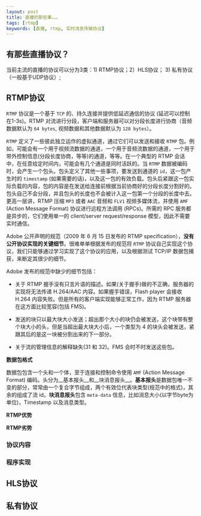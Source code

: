 ```yaml
---
layout: post
title: 直播的那些事。。。
tags: [rtmp]
keywords: [直播, rtmp, 实时消息传输协议]
---
```


## 有那些直播协议？ ##

当前主流的直播的协议可以分为3类：1) RTMP协议；2）HLS协议； 3) 私有协议（一般基于UDP协议）;

## RTMP协议 ##

`RTMP` 协议是一个基于 `TCP` 的、持久连接并提供低延迟通信的协议 (延迟可以控制在1-3s)。RTMP 对流进行分段，客户端和服务器可以对分段长度进行协商（音频数据默认为 `64 bytes`, 视频数据和其他数据默认为 `128 bytes`）。

`RTMP` 定义了一些彼此独立运作的虚拟通道，通过它们可以发送和接收 `RTMP` 包。例如，可能会有一个用于视频流数据的通道，一个用于音频流数据的通道，一个用于带外控制信息(分段长度协商，等等)的通道，等等。在一个典型的 RTMP 会话中，在任意给定时间内，可能会有几个通道是同时活跃的。当 `RTMP` 数据被编码时，会产生一个包头。包头定义了其他一些事项，要发送到通道的 `id`，这一包产生时的 `timestamp` (如果需要的话)，以及这一包的有效负载。包头后紧跟这一包实际负载的内容，包的内容是在发送给连接前根据当前协商好的分段长度分割好的。包头自己不会分段，并且包头的长度也不会被计入这一包第一个分段的长度中去。更高一层讲，RTMP 压缩 `MP3` 或者 `AAC` 音频和 `FLV1` 视频多媒体流，并使用 `AMF` (Action Message Format) 协议进行远程方法调用 (RPCs)。所需的 RPC 服务都是异步的，它们使用单一的 client/server request/response 模型，因此不需要实时通信。


Adobe 公开声明的规范（2009 年 6 月 15 日发布的 RTMP specification），**没有公开协议实现的关键细节**。很难单单根据发布的规范将 `RTMP` 协议自己实现这个协议，我们只能够通过学习实现了这个协议的应用，以及根据测试 TCP/IP 数据包捕获，来断定其很少的细节。

Adobe 发布的规范中缺少的细节包括：

- 关于 RTMP 握手没有只言片语的描述。如果(关于握手)做的不正确，服务器的实现将无法传递 H.264/AAC 内容。如果握手错误，Flash player 会接收 H.264 内容失败。但是所有的客户端实现能够正常工作，因为 RTMP 服务器在这方面比较宽容(包括 FMS)。

- 发送的块只以最大块大小发送；超出那个大小的块仍会被发送，这个块带有整个块大小的头，但是当超出最大块大小后，一个类型为 4 的块头会被发送，紧跟其后的是这一块被分割出来的下一部分。

- 关于流的管理信息的解释缺失(31 和 32)。FMS 会时不时发送这些包。

**数据包格式**

数据包包含一个头和一个体，至于连接和控制命令使用 `AMF` (Action Message Format) 编码。头分为__基本报头__和__块消息报头__。**基本报头**是数据包唯一不变的部分，常常由一个复合字节组成，两个有效位代表块类型(规范中的格式)，其余的组成了流 id。**块消息报头**包含 `meta-data` 信息，比如消息大小(以字节byte为单位)，Timestamp 以及消息类型。

**RTMP优势**

**RTMP劣势**

### 协议内容

### 程序实现

## HLS协议 ##

## 私有协议 ##
